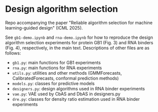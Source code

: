 # Design algorithm selection
Repo accompanying the paper "Reliable algorithm selection for machine learning-guided design" (ICML 2025).

See `gb1-demo.ipynb` and `rna-demo.ipynb` for how to reproduce the design algorithm selection experiments for protein GB1
(Fig. 3) and RNA binders (Fig. 4), respectively, in the main text.  Descriptions of other files are as follows:
- `gb1.py`: main functions for GB1 experiments
- `rna.py`: main functions for RNA experiments
- `utils.py`: utilities and other methods (GMMForecasts, CalibratedForecasts, conformal prediction methods)
- `models.py`: classes for predictive models
- `designers.py`: design algorithms used in RNA binder experiments
- `vae.py`: VAE used by CbAS and DbAS in designers.py
- `dre.py`: classes for density ratio estimation used in RNA binder experiments